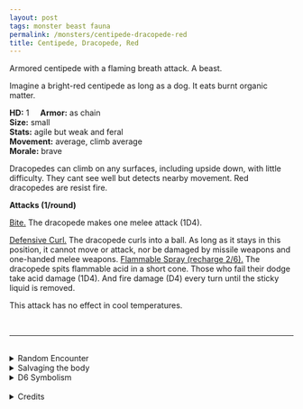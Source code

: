 ```yaml
---
layout: post
tags: monster beast fauna
permalink: /monsters/centipede-dracopede-red
title: Centipede, Dracopede, Red
---
```


Armored centipede with a flaming breath attack. A beast.

Imagine a bright-red centipede as long as a dog. It eats burnt organic matter.


**HD:** 1  &nbsp; &nbsp;  **Armor:** as chain <br>
**Size:** small <br>
**Stats:** agile but weak and feral<br>
**Movement:** average, climb average<br>
**Morale:** brave <br>

Dracopedes can climb on any surfaces, including upside down, with little difficulty. They cant see well but detects nearby movement. Red dracopedes are resist fire.

**Attacks (1/round)**

<ins>Bite.</ins> The dracopede makes one melee attack (1D4).

<ins>Defensive Curl.</ins> The dracopede curls into a ball. As long as it stays in this position, it cannot move or attack, nor be damaged by missile weapons and one-handed melee weapons.
<ins>Flammable Spray (recharge 2/6).</ins> The dracopede spits flammable acid in a short cone. Those who fail their dodge take acid damage (1D4). And fire damage (D4) every turn until the sticky liquid is removed.

This attack has no effect in cool temperatures.

<br>

---

<br> 

<details markdown="1">
<summary>Random Encounter</summary>

1. **Monster:** 1D8 dracopedes.
1. **Lair:** A maze of narrow tunnels dug in burnt wood. <br>	&nbsp; OR <br>	**Omen:** Subtle chewing noises.
1. **Spoor:** A dead humanoid, burnt to crisp.
1. **Tracks:** Burnt plants.
1. **Trace:** A dracopede shell. 
1. **Trace:** Well polished surface.
</details>

<details markdown="1">
<summary>Salvaging the body</summary>

Dracopedes are highly sought after for the alchemical property of their spit. Their carapace is very hard, but 5 of them are needed to make an human-sized armor.

<span class="alchemy">**Red Dracospit.** Flammable liquid that builds pressure when shaken. Reacts to air in warm temperatures.</span>
</details>

<details markdown="1">
<summary>D6 Symbolism</summary>

In local cultures the bat is a symbol of ...

1. Dragons
1. Elementals
1. Seasons
1. Shyness
1. Weather
1. Sacred 
</details>

<br>

<details markdown="1">
<summary>Credits</summary>
Dracopedes are original creations of Richard J Leblanc found in the [Creature Compendium](https://www.drivethrurpg.com/product/147588/CC1-Creature-Compendium). I always love more insectoid diversity and really love their abilities. I was less a fan of making them look like dragons, I think their breath attack is a strong enough parallel without having to give them a dragon face. But that's just my personal taste. — SaltyGoo
</details>
